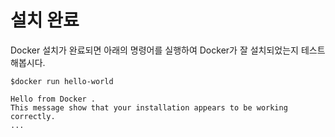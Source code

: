 # 설치 완료

Docker 설치가 완료되면 아래의 명령어를 실행하여 Docker가 잘 설치되었는지 테스트 해봅시다.

```text
$docker run hello-world

Hello from Docker .
This message show that your installation appears to be working correctly.
...
```

